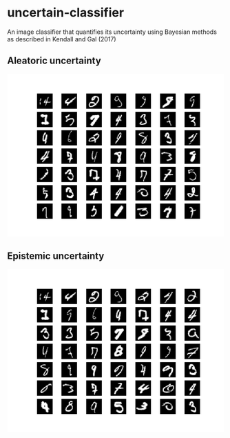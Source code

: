 # uncertain-classifier
An image classifier that quantifies its uncertainty using Bayesian methods as described in Kendall and Gal (2017)

## Aleatoric uncertainty
<img src="./low_combined_aleatoric.png">

## Epistemic uncertainty
<img src="./low_combined_epistemic.png">
